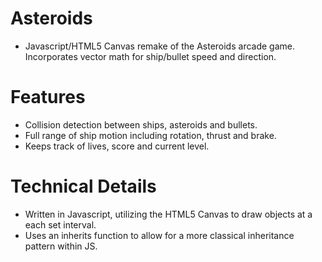 # Asteroids
* Javascript/HTML5 Canvas remake of the Asteroids arcade game. Incorporates vector math for ship/bullet speed and direction.

# Features
* Collision detection between ships, asteroids and bullets.
* Full range of ship motion including rotation, thrust and brake.
* Keeps track of lives, score and current level.

# Technical Details
* Written in Javascript, utilizing the HTML5 Canvas to draw objects at a each set interval.
* Uses an inherits function to allow for a more classical inheritance pattern within JS.
